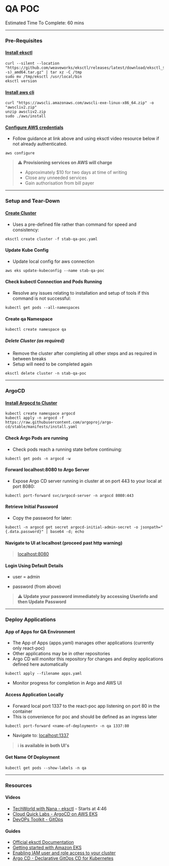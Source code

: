 # QA POC

Estimated Time To Complete: 60 mins

---

### Pre-Requisites

#### [Install eksctl](https://docs.aws.amazon.com/eks/latest/userguide/eksctl.html)

```shell
curl --silent --location "https://github.com/weaveworks/eksctl/releases/latest/download/eksctl_$(uname -s)_amd64.tar.gz" | tar xz -C /tmp
sudo mv /tmp/eksctl /usr/local/bin
eksctl version
```

#### [Install aws cli](https://docs.aws.amazon.com/cli/latest/userguide/cli-chap-welcome.html)

```shell
curl "https://awscli.amazonaws.com/awscli-exe-linux-x86_64.zip" -o "awscliv2.zip"
unzip awscliv2.zip
sudo ./aws/install
```

#### [Configure AWS credentials](https://docs.aws.amazon.com/cli/latest/userguide/cli-configure-files.html)

- Follow guidance at link above and using eksctl video resource below if not already authenticated.

```shell
aws configure
```

> :warning: **Provisioning services on AWS will charge**
> - Approximately $10 for two days at time of writing
> - Close any unneeded services
> - Gain authorisation from bill payer

---

### Setup and Tear-Down

#### [Create Cluster](https://eksctl.io/introduction/)

- Uses a pre-defined file rather than command for speed and consistency:

```shell
eksctl create cluster -f stab-qa-poc.yaml
```

#### Update Kube Config

- Update local config for aws connection

```shell
aws eks update-kubeconfig --name stab-qa-poc
```

#### Check kubectl Connection and Pods Running

- Resolve any issues relating to installation and setup of tools if this command is not successful:

```shell
kubectl get pods --all-namespaces
```

#### Create qa Namespace

```shell
kubectl create namespace qa
```

##### Delete Cluster (as required)

- Remove the cluster after completing all other steps and as required in between breaks
- Setup will need to be completed again

```shell
eksctl delete cluster -n stab-qa-poc
```

---

### ArgoCD

#### [Install Argocd to Cluster](https://argo-cd.readthedocs.io/en/stable/getting_started/)

```shell
kubectl create namespace argocd
kubectl apply -n argocd -f https://raw.githubusercontent.com/argoproj/argo-cd/stable/manifests/install.yaml
```

#### Check Argo Pods are running

- Check pods reach a running state before continuing:

```shell
kubectl get pods -n argocd -w
```

#### Forward localhost:8080 to Argo Server

- Expose Argo CD server running in cluster at on port 443 to your local at port 8080:

```shell
kubectl port-forward svc/argocd-server -n argocd 8080:443
```

#### Retrieve Initial Password

- Copy the password for later:

```shell
kubectl -n argocd get secret argocd-initial-admin-secret -o jsonpath="{.data.password}" | base64 -d; echo
```

#### Navigate to UI at localhost (proceed past http warning)

> [localhost:8080](http://localhost:8080)

#### Login Using Default Details

 - user = admin

 - password (from above)

> :warning: **Update your password immediately by accessing Userinfo and then Update Password**

---

### Deploy Applications

#### App of Apps for QA Environment

- The App of Apps (apps.yaml) manages other applications (currently only react-poc)
- Other applications may be in other repositories
- Argo CD will monitor this repository for changes and deploy applications defined here automatically

```shell
kubectl apply --filename apps.yaml
```

- Monitor progress for completion in Argo and AWS UI

#### Access Application Locally

- Forward local port 1337 to the react-poc app listening on port 80 in the container
- This is convenience for poc and should be defined as an ingress later

```shell
kubectl port-forward <name-of-deployment> -n qa 1337:80
```

- Navigate to: [localhost:1337](http://localhost:1337/)

> :information_source: **<name-of-deployment> is available in both UI's**

#### Get Name Of Deployment

```shell
kubectl get pods --show-labels -n qa
```

---

### Resources

#### Videos

- [TechWorld with Nana - eksctl](https://www.youtube.com/watch?v=p6xDCz00TxU&t=4s) - Starts at 4:46
- [Cloud Quick Labs - ArgoCD on AWS EKS](https://www.youtube.com/watch?v=PJTEDKOyAxo&t=1215s)
- [DevOPs Toolkit - GitOps](https://www.youtube.com/watch?v=vpWQeoaiRM4)

#### Guides

- [Official eksctl Documentation](https://eksctl.io/introduction/)
- [Getting started with Amazon EKS](https://docs.aws.amazon.com/eks/latest/userguide/getting-started-eksctl.html)
- [Enabling IAM user and role access to your cluster](https://docs.aws.amazon.com/eks/latest/userguide/add-user-role.html)
- [Argo CD - Declarative GitOps CD for Kubernetes](https://argo-cd.readthedocs.io/en/stable/)

